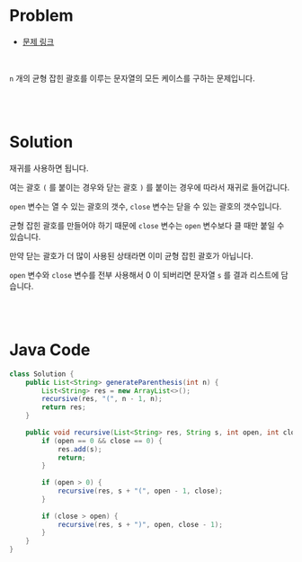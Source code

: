 # Problem

- [문제 링크](https://leetcode.com/problems/generate-parentheses/)

<br>

`n` 개의 균형 잡힌 괄호를 이루는 문자열의 모든 케이스를 구하는 문제입니다.

<br><br>

# Solution

재귀를 사용하면 됩니다.

여는 괄호 `(` 를 붙이는 경우와 닫는 괄호 `)` 를 붙이는 경우에 따라서 재귀로 들어갑니다.

`open` 변수는 열 수 있는 괄호의 갯수, `close` 변수는 닫을 수 있는 괄호의 갯수입니다.

균형 잡힌 괄호를 만들어야 하기 때문에 `close` 변수는 `open` 변수보다 클 때만 붙일 수 있습니다.

만약 닫는 괄호가 더 많이 사용된 상태라면 이미 균형 잡힌 괄호가 아닙니다.

`open` 변수와 `close` 변수를 전부 사용해서 0 이 되버리면 문자열 `s` 를 결과 리스트에 담습니다.

<br><br>

# Java Code

```java
class Solution {
    public List<String> generateParenthesis(int n) {
        List<String> res = new ArrayList<>();
        recursive(res, "(", n - 1, n);
        return res;
    }
    
    public void recursive(List<String> res, String s, int open, int close) {
        if (open == 0 && close == 0) {
            res.add(s);
            return;
        }
        
        if (open > 0) {
            recursive(res, s + "(", open - 1, close);
        }
        
        if (close > open) {
            recursive(res, s + ")", open, close - 1);
        }
    }
}
```
